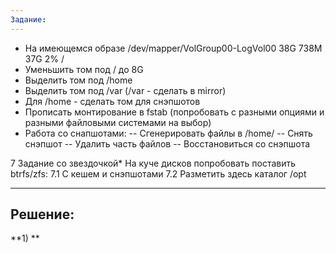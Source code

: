 ```yaml
---
Задание:
---
```


- На имеющемся образе /dev/mapper/VolGroup00-LogVol00 38G 738M 37G 2% /
- Уменьшить том под / до 8G
- Выделить том под /home
- Выделить том под /var (/var - сделать в mirror)
- Для /home - сделать том для снэпшотов
- Прописать монтирование в fstab (попробовать с разными опциями и разными файловыми системами на выбор)
- Работа со снапшотами:
-- Сгенерировать файлы в /home/
-- Снять снэпшот
-- Удалить часть файлов
-- Восстановиться со снэпшота

7 Задание со звездочкой*
На куче дисков попробовать поставить btrfs/zfs:
7.1 С кешем и снэпшотами
7.2 Разметить здесь каталог /opt

---
Решение:
---

**1) **
